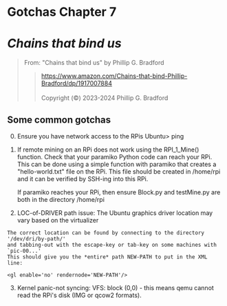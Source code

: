 # Gotchas Chapter 7 <br>
#
# *Chains that bind us*<br>  

> From: "Chains that bind us" by Phillip G. Bradford <br>  
>>  https://www.amazon.com/Chains-that-bind-Phillip-Bradford/dp/1917007884 <br>  
> Copyright (&copy;) 2023-2024 Phillip G. Bradford <br>

## Some common gotchas

0. Ensure you have network access to the RPis
   Ubuntu> ping <Rpi IP address>

1. If remote mining on an RPi does not work using the RPI_1_Mine() function.
   Check that your paramiko Python code can reach your RPi. 
   This can be done using a simple function with paramiko that creates a "hello-world.txt" file on the RPi.
   This file should be created in /home/rpi and it can be verified by SSH-ing into this RPi.
   
   If paramiko reaches your RPi, then ensure Block.py and testMine.py are both in 
   the directory /home/rpi
   
    
2. LOC-of-DRIVER path issue: The Ubuntu graphics driver location may vary based on the virtualizer

 <graphics type='spice' autoport='yes'>
      <gl enable='no' rendernode='/dev/dri/by-path/pci-0000:00:02.0-render'/>
    </graphics>
	
	The correct location can be found by connecting to the directory '/dev/dri/by-path/'
	and tabbing-out with the escape-key or tab-key on some machines with `pic-00...'
	This should give you the *entire* path NEW-PATH to put in the XML line:
	
	<gl enable='no' rendernode='NEW-PATH'/>
	
3. Kernel panic-not syncing: VFS: block (0,0) - this means qemu cannot read the RPi's disk (IMG or qcow2 formats).


